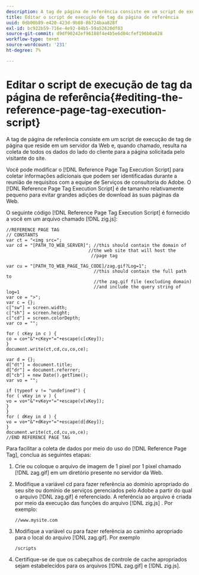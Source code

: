 ```yaml
---
description: A tag de página de referência consiste em um script de execução de tag de página que reside em um servidor da Web e, quando chamado, resulta na coleta de todos os dados do lado do cliente para a página solicitada pelo visitante do site.
title: Editar o script de execução de tag da página de referência
uuid: 0db00b89-e420-423d-9b88-8b724baa828f
exl-id: bc922b59-716e-4e92-84b5-59a52620df03
source-git-commit: d9df90242ef96188f4e4b5e6d04cfef196b0a628
workflow-type: tm+mt
source-wordcount: '231'
ht-degree: 7%

---
```


# Editar o script de execução de tag da página de referência{#editing-the-reference-page-tag-execution-script}

A tag de página de referência consiste em um script de execução de tag de página que reside em um servidor da Web e, quando chamado, resulta na coleta de todos os dados do lado do cliente para a página solicitada pelo visitante do site.

Você pode modificar o [!DNL Reference Page Tag Execution Script] para coletar informações adicionais que podem ser identificadas durante a reunião de requisitos com a equipe de Serviços de consultoria do Adobe. O [!DNL Reference Page Tag Execution Script] é de tamanho relativamente pequeno para evitar grandes adições de download às suas páginas da Web.

O seguinte código [!DNL Reference Page Tag Execution Script] é fornecido a você em um arquivo chamado [!DNL zig.js]:

```
//REFERENCE PAGE TAG 
// CONSTANTS 
var ct = "<img src="; 
var cd = "[PATH_TO_WEB_SERVER]"; //this should contain the domain of 
                               //the web site that will host the 
                                //page tag 
 
var cu = "[PATH_TO_WEB_PAGE_TAG_CODE]/zag.gif?Log=1";  
                                 //this should contain the full path to 
                                 //the zag.gif file (excluding domain) 
                                 //and include the query string of log=1 
var ce = ">"; 
var c = {}; 
c["sw"] = screen.width; 
c["sh"] = screen.height; 
c["cd"] = screen.colorDepth; 
var co = ""; 
 
for ( cKey in c ) { 
co = co+"&"+cKey+"="+escape(c[cKey]); 
} 
document.write(ct,cd,cu,co,ce); 
 
var d = {}; 
d["dt"] = document.title; 
d["dr"] = document.referrer; 
d["cb"] = new Date().getTime(); 
var vo = ""; 
 
if (typeof v != "undefined") { 
for ( vKey in v ) { 
vo = vo+"&"+vKey+"="+escape(v[vKey]); 
} 
} 
for ( dKey in d ) { 
vo = vo+"&"+dKey+"="+escape(d[dKey]); 
} 
document.write(ct,cd,cu,vo,ce); 
//END REFERENCE PAGE TAG 
```

Para facilitar a coleta de dados por meio do uso do [!DNL Reference Page Tag], conclua as seguintes etapas:

1. Crie ou coloque o arquivo de imagem de 1 pixel por 1 pixel chamado [!DNL zag.gif] em um diretório presente no servidor da Web.
1. Modifique a variável cd para fazer referência ao domínio apropriado do seu site ou domínio de serviços gerenciados pelo Adobe a partir do qual o arquivo [!DNL zag.gif] é referenciado. A referência ao arquivo é criada por meio da execução das funções do arquivo [!DNL zig.js] . Por exemplo:

   ```
   //www.mysite.com
   ```

1. Modifique a variável cu para fazer referência ao caminho apropriado para o local do arquivo [!DNL zag.gif]. Por exemplo

   ```
   /scripts
   ```

1. Certifique-se de que os cabeçalhos de controle de cache apropriados sejam estabelecidos para os arquivos [!DNL zag.gif] e [!DNL zig.js].
